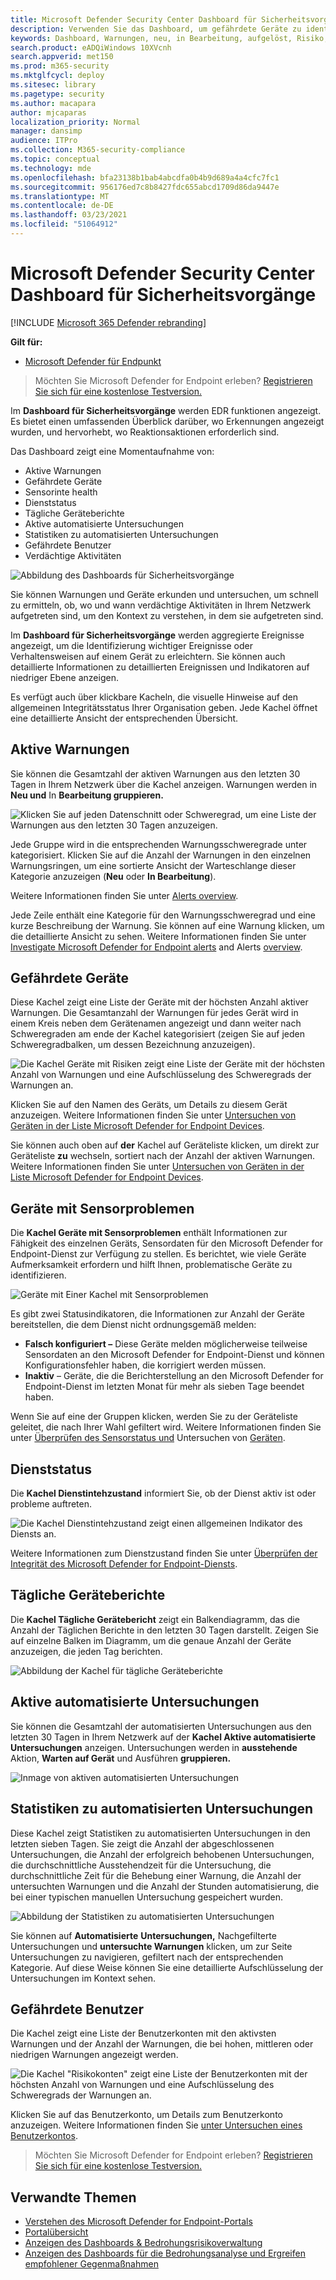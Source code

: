 ```yaml
---
title: Microsoft Defender Security Center Dashboard für Sicherheitsvorgänge
description: Verwenden Sie das Dashboard, um gefährdete Geräte zu identifizieren, den Status des Diensts zu verfolgen und Statistiken und Informationen zu Geräten und Warnungen anzuzeigen.
keywords: Dashboard, Warnungen, neu, in Bearbeitung, aufgelöst, Risiko, Gefährdete Geräte, Infektionen, Berichterstellung, Statistiken, Diagramme, Diagramme, Gesundheit, aktive Schadsoftwareerkennungen, Bedrohungskategorie, Kategorien, Kennwortdiebstahl, Ransomware, Exploit, Bedrohung, niedriger Schweregrad, aktive Schadsoftware
search.product: eADQiWindows 10XVcnh
search.appverid: met150
ms.prod: m365-security
ms.mktglfcycl: deploy
ms.sitesec: library
ms.pagetype: security
ms.author: macapara
author: mjcaparas
localization_priority: Normal
manager: dansimp
audience: ITPro
ms.collection: M365-security-compliance
ms.topic: conceptual
ms.technology: mde
ms.openlocfilehash: bfa23138b1bab4abcdfa0b4b9d689a4a4cfc7fc1
ms.sourcegitcommit: 956176ed7c8b8427fdc655abcd1709d86da9447e
ms.translationtype: MT
ms.contentlocale: de-DE
ms.lasthandoff: 03/23/2021
ms.locfileid: "51064912"
---
```

# <a name="microsoft-defender-security-center-security-operations-dashboard"></a>Microsoft Defender Security Center Dashboard für Sicherheitsvorgänge

[!INCLUDE [Microsoft 365 Defender rebranding](../../includes/microsoft-defender.md)]


**Gilt für:**
- [Microsoft Defender für Endpunkt](https://go.microsoft.com/fwlink/?linkid=2154037)

>Möchten Sie Microsoft Defender for Endpoint erleben? [Registrieren Sie sich für eine kostenlose Testversion.](https://www.microsoft.com/microsoft-365/windows/microsoft-defender-atp?ocid=docs-wdatp-secopsdashboard-abovefoldlink) 

Im **Dashboard für Sicherheitsvorgänge** werden EDR funktionen angezeigt. Es bietet einen umfassenden Überblick darüber, wo Erkennungen angezeigt wurden, und hervorhebt, wo Reaktionsaktionen erforderlich sind. 

Das Dashboard zeigt eine Momentaufnahme von:

- Aktive Warnungen
- Gefährdete Geräte
- Sensorinte health
- Dienststatus
- Tägliche Geräteberichte
- Aktive automatisierte Untersuchungen
- Statistiken zu automatisierten Untersuchungen
- Gefährdete Benutzer
- Verdächtige Aktivitäten


![Abbildung des Dashboards für Sicherheitsvorgänge](images/atp-sec-ops-dashboard.png)

Sie können Warnungen und Geräte erkunden und untersuchen, um schnell zu ermitteln, ob, wo und wann verdächtige Aktivitäten in Ihrem Netzwerk aufgetreten sind, um den Kontext zu verstehen, in dem sie aufgetreten sind.

Im **Dashboard für Sicherheitsvorgänge** werden aggregierte Ereignisse angezeigt, um die Identifizierung wichtiger Ereignisse oder Verhaltensweisen auf einem Gerät zu erleichtern. Sie können auch detaillierte Informationen zu detaillierten Ereignissen und Indikatoren auf niedriger Ebene anzeigen.

Es verfügt auch über klickbare Kacheln, die visuelle Hinweise auf den allgemeinen Integritätsstatus Ihrer Organisation geben. Jede Kachel öffnet eine detaillierte Ansicht der entsprechenden Übersicht.

## <a name="active-alerts"></a>Aktive Warnungen
Sie können die Gesamtzahl der aktiven Warnungen aus den letzten 30 Tagen in Ihrem Netzwerk über die Kachel anzeigen. Warnungen werden in **Neu und** In **Bearbeitung gruppieren.**

![Klicken Sie auf jeden Datenschnitt oder Schweregrad, um eine Liste der Warnungen aus den letzten 30 Tagen anzuzeigen.](images/active-alerts-tile.png)

Jede Gruppe wird in die entsprechenden Warnungsschweregrade unter kategorisiert. Klicken Sie auf die Anzahl der Warnungen in den einzelnen Warnungsringen, um eine sortierte Ansicht der Warteschlange dieser Kategorie anzuzeigen (**Neu** oder **In Bearbeitung**).

Weitere Informationen finden Sie unter [Alerts overview](alerts-queue.md).

Jede Zeile enthält eine Kategorie für den Warnungsschweregrad und eine kurze Beschreibung der Warnung. Sie können auf eine Warnung klicken, um die detaillierte Ansicht zu sehen. Weitere Informationen finden Sie unter  [Investigate Microsoft Defender for Endpoint alerts](investigate-alerts.md) and Alerts [overview](alerts-queue.md).


## <a name="devices-at-risk"></a>Gefährdete Geräte
Diese Kachel zeigt eine Liste der Geräte mit der höchsten Anzahl aktiver Warnungen. Die Gesamtanzahl der Warnungen für jedes Gerät wird in einem Kreis neben dem Gerätenamen angezeigt und dann weiter nach Schweregraden am ende der Kachel kategorisiert (zeigen Sie auf jeden Schweregradbalken, um dessen Bezeichnung anzuzeigen).

![Die Kachel Geräte mit Risiken zeigt eine Liste der Geräte mit der höchsten Anzahl von Warnungen und eine Aufschlüsselung des Schweregrads der Warnungen an.](images/devices-at-risk-tile.png)

Klicken Sie auf den Namen des Geräts, um Details zu diesem Gerät anzuzeigen. Weitere Informationen finden Sie unter [Untersuchen von Geräten in der Liste Microsoft Defender for Endpoint Devices](investigate-machines.md).

Sie können auch oben auf **der** Kachel auf Geräteliste klicken, um direkt zur Geräteliste **zu** wechseln, sortiert nach der Anzahl der aktiven Warnungen. Weitere Informationen finden Sie unter [Untersuchen von Geräten in der Liste Microsoft Defender for Endpoint Devices](investigate-machines.md).

## <a name="devices-with-sensor-issues"></a>Geräte mit Sensorproblemen
Die **Kachel Geräte mit Sensorproblemen** enthält Informationen zur Fähigkeit des einzelnen Geräts, Sensordaten für den Microsoft Defender for Endpoint-Dienst zur Verfügung zu stellen. Es berichtet, wie viele Geräte Aufmerksamkeit erfordern und hilft Ihnen, problematische Geräte zu identifizieren.

![Geräte mit Einer Kachel mit Sensorproblemen](images/atp-tile-sensor-health.png)

Es gibt zwei Statusindikatoren, die Informationen zur Anzahl der Geräte bereitstellen, die dem Dienst nicht ordnungsgemäß melden:
- **Falsch konfiguriert –** Diese Geräte melden möglicherweise teilweise Sensordaten an den Microsoft Defender for Endpoint-Dienst und können Konfigurationsfehler haben, die korrigiert werden müssen.
- **Inaktiv** – Geräte, die die Berichterstellung an den Microsoft Defender for Endpoint-Dienst im letzten Monat für mehr als sieben Tage beendet haben.

Wenn Sie auf eine der Gruppen klicken, werden Sie zu der Geräteliste geleitet, die nach Ihrer Wahl gefiltert wird. Weitere Informationen finden Sie unter [Überprüfen des Sensorstatus und](check-sensor-status.md) Untersuchen von [Geräten](investigate-machines.md).

## <a name="service-health"></a>Dienststatus
Die **Kachel Dienstintehzustand** informiert Sie, ob der Dienst aktiv ist oder probleme auftreten.

![Die Kachel Dienstintehzustand zeigt einen allgemeinen Indikator des Diensts an.](images/status-tile.png)

Weitere Informationen zum Dienstzustand finden Sie unter [Überprüfen der Integrität des Microsoft Defender for Endpoint-Diensts](service-status.md).


## <a name="daily-devices-reporting"></a>Tägliche Geräteberichte
Die **Kachel Tägliche Gerätebericht** zeigt ein Balkendiagramm, das die Anzahl der Täglichen Berichte in den letzten 30 Tagen darstellt. Zeigen Sie auf einzelne Balken im Diagramm, um die genaue Anzahl der Geräte anzuzeigen, die jeden Tag berichten.

![Abbildung der Kachel für tägliche Geräteberichte](images/atp-daily-devices-reporting.png)


## <a name="active-automated-investigations"></a>Aktive automatisierte Untersuchungen
Sie können die Gesamtzahl der automatisierten Untersuchungen aus den letzten 30 Tagen in Ihrem Netzwerk auf der **Kachel Aktive automatisierte Untersuchungen** anzeigen. Untersuchungen werden in **ausstehende** Aktion, **Warten auf Gerät** und Ausführen **gruppieren.**

![Inmage von aktiven automatisierten Untersuchungen](images/atp-active-investigations-tile.png)


## <a name="automated-investigations-statistics"></a>Statistiken zu automatisierten Untersuchungen
Diese Kachel zeigt Statistiken zu automatisierten Untersuchungen in den letzten sieben Tagen. Sie zeigt die Anzahl der abgeschlossenen Untersuchungen, die Anzahl der erfolgreich behobenen Untersuchungen, die durchschnittliche Ausstehendzeit für die Untersuchung, die durchschnittliche Zeit für die Behebung einer Warnung, die Anzahl der untersuchten Warnungen und die Anzahl der Stunden automatisierung, die bei einer typischen manuellen Untersuchung gespeichert wurden. 

![Abbildung der Statistiken zu automatisierten Untersuchungen](images/atp-automated-investigations-statistics.png)

Sie können auf **Automatisierte** **Untersuchungen,** Nachgefilterte Untersuchungen und  **untersuchte Warnungen** klicken, um zur Seite Untersuchungen zu navigieren, gefiltert nach der entsprechenden Kategorie. Auf diese Weise können Sie eine detaillierte Aufschlüsselung der Untersuchungen im Kontext sehen.

## <a name="users-at-risk"></a>Gefährdete Benutzer
Die Kachel zeigt eine Liste der Benutzerkonten mit den aktivsten Warnungen und der Anzahl der Warnungen, die bei hohen, mittleren oder niedrigen Warnungen angezeigt werden. 

![Die Kachel "Risikokonten" zeigt eine Liste der Benutzerkonten mit der höchsten Anzahl von Warnungen und eine Aufschlüsselung des Schweregrads der Warnungen an.](images/atp-users-at-risk.png)

Klicken Sie auf das Benutzerkonto, um Details zum Benutzerkonto anzuzeigen. Weitere Informationen finden Sie [unter Untersuchen eines Benutzerkontos](investigate-user.md).

>Möchten Sie Microsoft Defender for Endpoint erleben? [Registrieren Sie sich für eine kostenlose Testversion.](https://www.microsoft.com/microsoft-365/windows/microsoft-defender-atp?ocid=docs-wdatp-secopsdashboard-belowfoldlink)

## <a name="related-topics"></a>Verwandte Themen
- [Verstehen des Microsoft Defender for Endpoint-Portals](use.md)
- [Portalübersicht](portal-overview.md)
- [Anzeigen des Dashboards & Bedrohungsrisikoverwaltung](tvm-dashboard-insights.md)
- [Anzeigen des Dashboards für die Bedrohungsanalyse und Ergreifen empfohlener Gegenmaßnahmen](threat-analytics.md)
